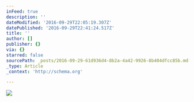 ```yaml
---
inFeed: true
description: ''
dateModified: '2016-09-29T22:05:19.307Z'
datePublished: '2016-09-29T22:41:24.517Z'
title: ''
author: []
publisher: {}
via: {}
starred: false
sourcePath: _posts/2016-09-29-61d936d4-8b2a-4a42-9926-8b404dfcc85b.md
_type: Article
_context: 'http://schema.org'

---
```

<article style=""><img src="https://the-grid-user-content.s3-us-west-2.amazonaws.com/1687cbd5-79bf-419a-a4ae-30f1a5431b98.jpg" /></article>